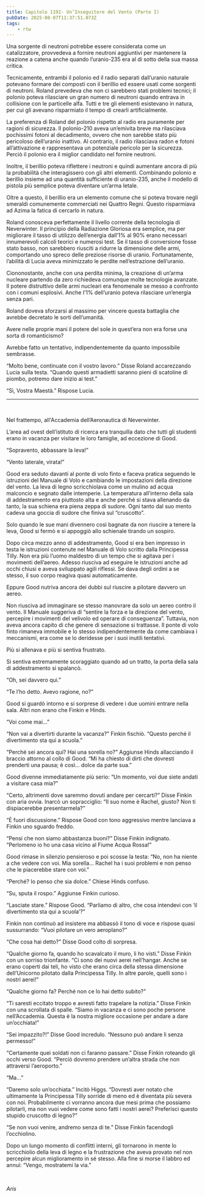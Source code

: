 ```yaml
---
title: Capitolo 1192- Un’Inseguitore del Vento (Parte I)
pubDate: 2025-08-07T11:37:51.073Z
tags:
    - rtw
---
```



Una sorgente di neutroni potrebbe essere considerata come un catalizzatore, provvedeva a fornire neutroni aggiuntivi per mantenere la reazione a catena anche quando l’uranio-235 era al di sotto della sua massa critica.


Tecnicamente, entrambi il polonio ed il radio separati dall’uranio naturale potevano formare dei composti con il berillio ed essere usati come sorgenti di neutroni. Roland prevedeva che non ci sarebbero stati problemi tecnici; il polonio poteva rilasciare un gran numero di neutroni quando entrava in collisione con le particelle alfa. Tutti e tre gli elementi esistevano in natura, per cui gli avevano risparmiato il tempo di crearli artificialmente.


La preferenza di Roland del polonio rispetto al radio era puramente per ragioni di sicurezza. Il polonio-210 aveva un’emivita breve ma rilasciava pochissimi fotoni al decadimento, ovvero che non sarebbe stato più pericoloso dell’uranio inattivo. Al contrario, il radio rilasciava radon e fotoni all’attivazione e rappresentava un potenziale pericolo per la sicurezza. Perciò il polonio era il miglior candidato nel fornire neutroni.


Inoltre, il berillio poteva riflettere i neutroni e quindi aumentare ancora di più la probabilità che interagissero con gli altri elementi. Combinando polonio e berillio insieme ad una quantità sufficiente di uranio-235, anche il modello di pistola più semplice poteva diventare un’arma letale.


Oltre a questo, il berillio era un elemento comune che si poteva trovare negli smeraldi comunemente commerciati nei Quattro Regni. Questo risparmiava ad Azima la fatica di cercarlo in natura.


Roland conosceva perfettamente il livello corrente della tecnologia di Neverwinter. Il principio della Radiazione Gloriosa era semplice, ma per migliorare il tasso di utilizzo dell’energia dall’1% al 90% erano necessari innumerevoli calcoli teorici e numerosi test. Se il tasso di conversione fosse stato basso, non sarebbero riusciti a ridurre la dimensione delle armi, comportando uno spreco delle preziose risorse di uranio. Fortunatamente, l’abilità di Lucia aveva minimizzato le perdite nell’estrazione dell’uranio.


Ciononostante, anche con una perdita minima, la creazione di un’arma nucleare partendo da zero richiedeva comunque molte tecnologie avanzate. Il potere distruttivo delle armi nucleari era fenomenale se messo a confronto con i comuni esplosivi. Anche l’1% dell’uranio poteva rilasciare un’energia senza pari.


Roland doveva sforzarsi al massimo per vincere questa battaglia che avrebbe decretato le sorti dell’umanità.


Avere nelle proprie mani il potere del sole in quest’era non era forse una sorta di romanticismo?


Avrebbe fatto un tentativo, indipendentemente da quanto impossibile sembrasse.


“Molto bene, continuate con il vostro lavoro.” Disse Roland accarezzando Lucia sulla testa. “Quando questi armadietti saranno pieni di scatoline di piombo, potremo dare inizio ai test.”


“Sì, Vostra Maestà.” Rispose Lucia.


***


&nbsp;


Nel frattempo, all'Accademia dell’Aeronautica di Neverwinter.


L’area ad ovest dell’istituto di ricerca era tranquilla dato che tutti gli studenti erano in vacanza per visitare le loro famiglie, ad eccezione di Good.


“Sopravento, abbassare la leva!”


“Vento laterale, virata!”


Good era seduto davanti al ponte di volo finto e faceva pratica seguendo le istruzioni del Manuale di Volo e cambiando le impostazioni della direzione del vento. La leva di legno scricchiolava come un mulino ad acqua malconcio e segnato dalle intemperie. La temperatura all’interno della sala di addestramento era piuttosto alta e anche perché si stava allenando da tanto, la sua schiena era piena zeppa di sudore. Ogni tanto dal suo mento cadeva una goccia di sudore che finiva sul “cruscotto”.


Solo quando le sue mani divennero così bagnate da non riuscire a tenere la leva, Good si fermò e si appoggiò allo schienale tirando un sospiro.


Dopo circa mezzo anno di addestramento, Good si era ben impresso in testa le istruzioni contenute nel Manuale di Volo scritto dalla Principessa Tilly. Non era più l’uomo maldestro di un tempo che si agitava per i movimenti dell’aereo. Adesso riusciva ad eseguire le istruzioni anche ad occhi chiusi e aveva sviluppato agili riflessi. Se dava degli ordini a se stesso, il suo corpo reagiva quasi automaticamente.


Eppure Good nutriva ancora dei dubbi sul riuscire a pilotare davvero un aereo.


Non riusciva ad immaginare se stesso manovrare da solo un aereo contro il vento. Il Manuale suggeriva di “sentire la forza e la direzione del vento, percepire i movimenti del velivolo ed operare di conseguenza”. Tuttavia, non aveva ancora capito di che genere di sensazione si trattasse. Il ponte di volo finto rimaneva immobile e lo stesso indipendentemente da come cambiava i meccanismi, era come se lo deridesse per i suoi inutili tentativi.


Più si allenava e più si sentiva frustrato.


Si sentiva estremamente scoraggiato quando ad un tratto, la porta della sala di addestramento si spalancò.


“Oh, sei davvero qui.”


“Te l’ho detto. Avevo ragione, no?”


Good si guardò intorno e si sorprese di vedere i due uomini entrare nella sala. Altri non erano che Finkin e Hinds.


“Voi come mai...”


“Non vai a divertirti durante la vacanza?” Finkin fischiò. “Questo perché il divertimento sta qui a scuola.”


“Perché sei ancora qui? Hai una sorella no?” Aggiunse Hinds allacciando il braccio attorno al collo di Good. “Mi ha chiesto di dirti che dovresti prenderti una pausa; è così... dolce da parte sua.”


Good divenne immediatamente più serio: “Un momento, voi due siete andati a visitare casa mia?”


“Certo, altrimenti dove saremmo dovuti andare per cercarti?” Disse Finkin con aria ovvia. Inarcò un sopracciglio: “Il suo nome è Rachel, giusto? Non ti dispiacerebbe presentarmela?”


“È fuori discussione.” Rispose Good con tono aggressivo mentre lanciava a Finkin uno sguardo freddo.


“Pensi che non siamo abbastanza buoni?” Disse Finkin indignato. “Perlomeno io ho una casa vicino al Fiume Acqua Rossa!”


Good rimase in silenzio pensieroso e poi scosse la testa: “No, non ha niente a che vedere con voi. Mia sorella... Rachel ha i suoi problemi e non penso che le piacerebbe stare con voi.”


“Perché? Io penso che sia dolce.” Chiese Hinds confuso.


“Su, sputa il rospo.” Aggiunse Finkin curioso.


“Lasciate stare.” Rispose Good. “Parliamo di altro, che cosa intendevi con ‘il divertimento sta qui a scuola’?”


Finkin non continuò ad insistere ma abbassò il tono di voce e rispose quasi sussurrando: “Vuoi pilotare un vero aeroplano?”


“Che cosa hai detto?” Disse Good colto di sorpresa.


“Qualche giorno fa, quando ho scavalcato il muro, li ho visti.” Disse Finkin con un sorriso trionfante. “Ci sono dei nuovi aerei nell’hangar. Anche se erano coperti dai teli, ho visto che erano circa della stessa dimensione dell’Unicorno pilotato dalla Principessa Tilly. In altre parole, quelli sono i nostri aerei!”


“Qualche giorno fa? Perché non ce lo hai detto subito?”


“Ti saresti eccitato troppo e avresti fatto trapelare la notizia.” Disse Finkin con una scrollata di spalle. “Siamo in vacanza e ci sono poche persone nell’Accademia. Questa è la nostra migliore occasione per andare a dare un’occhiata!”


“Sei impazzito?!” Disse Good incredulo. “Nessuno può andare lì senza permesso!”


“Certamente quei soldati non ci faranno passare.” Disse Finkin roteando gli occhi verso Good. “Perciò dovremo prendere un’altra strada che non attraversi l’aeroporto.”


“Ma...”


“Daremo solo un’occhiata.” Incitò Higgs. “Dovresti aver notato che ultimamente la Principessa Tilly sorride di meno ed è diventata più severa con noi. Probabilmente ci vorranno ancora due mesi prima che possiamo pilotarli, ma non vuoi vedere come sono fatti i nostri aerei? Preferisci questo stupido cruscotto di legno?”


“Se non vuoi venire, andremo senza di te.” Disse Finkin facendogli l’occhiolino.


Dopo un lungo momento di conflitti interni, gli tornarono in mente lo scricchiolio della leva di legno e la frustrazione che aveva provato nel non percepire alcun miglioramento in sé stesso. Alla fine si morse il labbro ed annuì: “Vengo, mostratemi la via.”


&nbsp;


<em>Aris</em>
                                


                                



